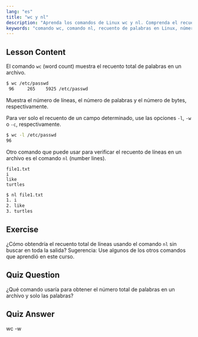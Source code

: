 ```yaml
---
lang: "es"
title: "wc y nl"
description: "Aprenda los comandos de Linux wc y nl. Comprenda el recuento de palabras, la numeración de líneas y el análisis de archivos. ¡Mejore sus habilidades de línea de comandos de Linux hoy mismo!"
keywords: "comando wc, comando nl, recuento de palabras en Linux, números de línea en Linux, análisis de archivos, tutorial de Linux, Linux para principiantes, guía de Linux"
---
```


## Lesson Content

El comando `wc` (word count) muestra el recuento total de palabras en un archivo.

```bash
$ wc /etc/passwd
 96     265    5925 /etc/passwd
```

Muestra el número de líneas, el número de palabras y el número de bytes, respectivamente.

Para ver solo el recuento de un campo determinado, use las opciones `-l`, `-w` o `-c`, respectivamente.

```bash
$ wc -l /etc/passwd
96
```

Otro comando que puede usar para verificar el recuento de líneas en un archivo es el comando `nl` (number lines).

```plaintext
file1.txt
i
like
turtles
```

```bash
$ nl file1.txt
1. i
2. like
3. turtles
```

## Exercise

¿Cómo obtendría el recuento total de líneas usando el comando `nl` sin buscar en toda la salida? Sugerencia: Use algunos de los otros comandos que aprendió en este curso.

## Quiz Question

¿Qué comando usaría para obtener el número total de palabras en un archivo y solo las palabras?

## Quiz Answer

wc -w
